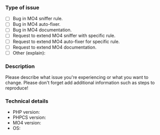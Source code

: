 ### Type of issue

* [ ] Bug in MO4 sniffer rule.
* [ ] Bug in MO4 auto-fixer.
* [ ] Bug in MO4 documentation.
* [ ] Request to extend MO4 sniffer with specific rule.
* [ ] Request to extend MO4 auto-fixer for specific rule.
* [ ] Request to extend MO4 documentation.
* [ ] Other (explain):

### Description

Please describe what issue you're experiencing or what you want
to change. Please don't forget add additional information such as
steps to reproduce!

### Technical details

* PHP version:
* PHPCS version:
* MO4 version:
* OS:
